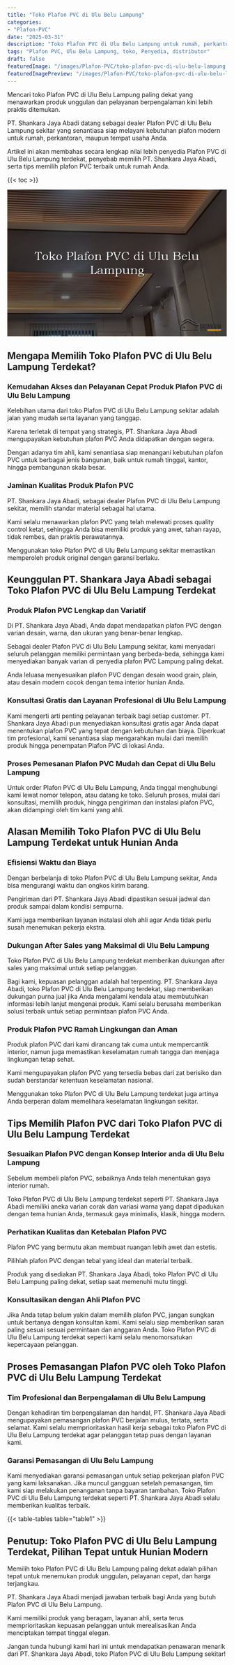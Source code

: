```yaml
---
title: "Toko Plafon PVC di Ulu Belu Lampung"
categories:
- "Plafon-PVC"
date: "2025-03-31"
description: "Toko Plafon PVC di Ulu Belu Lampung untuk rumah, perkantoran, dan ritel. Plafon terbaik, variasi motif, warna elegan, dengan layanan penempatan oleh tenaga ahli profesional dan garansi resmi!|Layanan penyediaan Plafon PVC di Ulu Belu Lampung untuk keperluan rumah, perkantoran, atau gerai, beserta material terbaik dan penempatan oleh teknisi berpengalaman dan jaminan resmi.|Alternatif Plafon PVC di Ulu Belu Lampung yang terbukti untuk rumah, kantor, dan gerai, dengan produk berkualitas dan pemasangan dikerjakan oleh tenaga ahli profesional dan garansi resmi.|Penyediaan Plafon PVC di Ulu Belu Lampung untuk rumah, perkantoran, dan gerai, beserta material berkualitas dan pemasangan ditangani oleh tenaga ahli ahli, disertai dengan garansi resmi.}"
tags: "Plafon PVC, Ulu Belu Lampung, toko, Penyedia, distributor"
draft: false
featuredImage: "/images/Plafon-PVC/toko-plafon-pvc-di-ulu-belu-lampung.png"
featuredImagePreview: "/images/Plafon-PVC/toko-plafon-pvc-di-ulu-belu-lampung.png"
---
```


Mencari toko Plafon PVC di Ulu Belu Lampung paling dekat yang menawarkan produk unggulan dan pelayanan berpengalaman kini lebih praktis ditemukan.

PT. Shankara Jaya Abadi datang sebagai dealer Plafon PVC di Ulu Belu Lampung sekitar yang senantiasa siap melayani kebutuhan plafon modern untuk rumah, perkantoran, maupun tempat usaha Anda.

Artikel ini akan membahas secara lengkap nilai lebih penyedia Plafon PVC di Ulu Belu Lampung terdekat, penyebab memilih PT. Shankara Jaya Abadi, serta tips memilih plafon PVC terbaik untuk rumah Anda.

{{< toc >}}

![Toko Plafon PVC di Ulu Belu Lampung](/images/Plafon-PVC/Toko-Plafon-PVC-di-Ulu-Belu-Lampung.png)

## Mengapa Memilih Toko Plafon PVC di Ulu Belu Lampung Terdekat?

### Kemudahan Akses dan Pelayanan Cepat Produk Plafon PVC di Ulu Belu Lampung

Kelebihan utama dari toko Plafon PVC di Ulu Belu Lampung sekitar adalah jalan yang mudah serta layanan yang tanggap.

Karena terletak di tempat yang strategis, PT. Shankara Jaya Abadi mengupayakan kebutuhan plafon PVC Anda didapatkan dengan segera.

Dengan adanya tim ahli, kami senantiasa siap menangani kebutuhan plafon PVC untuk berbagai jenis bangunan, baik untuk rumah tinggal, kantor, hingga pembangunan skala besar.

### Jaminan Kualitas Produk Plafon PVC

PT. Shankara Jaya Abadi, sebagai dealer Plafon PVC di Ulu Belu Lampung sekitar, memilih standar material sebagai hal utama.

Kami selalu menawarkan plafon PVC yang telah melewati proses quality control ketat, sehingga Anda bisa memiliki produk yang awet, tahan rayap, tidak rembes, dan praktis perawatannya.

Menggunakan toko Plafon PVC di Ulu Belu Lampung sekitar memastikan memperoleh produk original dengan garansi berlaku.

## Keunggulan PT. Shankara Jaya Abadi sebagai Toko Plafon PVC di Ulu Belu Lampung Terdekat

### Produk Plafon PVC Lengkap dan Variatif

Di PT. Shankara Jaya Abadi, Anda dapat mendapatkan plafon PVC dengan varian desain, warna, dan ukuran yang benar-benar lengkap.

Sebagai dealer Plafon PVC di Ulu Belu Lampung sekitar, kami menyadari seluruh pelanggan memiliki permintaan yang berbeda-beda, sehingga kami menyediakan banyak varian di penyedia plafon PVC Lampung paling dekat.

Anda leluasa menyesuaikan plafon PVC dengan desain wood grain, plain, atau desain modern cocok dengan tema interior hunian Anda.

### Konsultasi Gratis dan Layanan Profesional di Ulu Belu Lampung

Kami mengerti arti penting pelayanan terbaik bagi setiap customer. PT. Shankara Jaya Abadi pun menyediakan konsultasi gratis agar Anda dapat menentukan plafon PVC yang tepat dengan kebutuhan dan biaya. Diperkuat tim profesional, kami senantiasa siap mengarahkan mulai dari memilih produk hingga penempatan Plafon PVC di lokasi Anda.

### Proses Pemesanan Plafon PVC Mudah dan Cepat di Ulu Belu Lampung

Untuk order Plafon PVC di Ulu Belu Lampung, Anda tinggal menghubungi kami lewat nomor telepon, atau datang ke toko. Seluruh proses, mulai dari konsultasi, memilih produk, hingga pengiriman dan instalasi plafon PVC, akan didampingi oleh tim kami yang ahli.

## Alasan Memilih Toko Plafon PVC di Ulu Belu Lampung Terdekat untuk Hunian Anda

### Efisiensi Waktu dan Biaya

Dengan berbelanja di toko Plafon PVC di Ulu Belu Lampung sekitar, Anda bisa mengurangi waktu dan ongkos kirim barang.

Pengiriman dari PT. Shankara Jaya Abadi dipastikan sesuai jadwal dan produk sampai dalam kondisi sempurna.

Kami juga memberikan layanan instalasi oleh ahli agar Anda tidak perlu susah menemukan pekerja ekstra.

### Dukungan After Sales yang Maksimal di Ulu Belu Lampung

Toko Plafon PVC di Ulu Belu Lampung terdekat memberikan dukungan after sales yang maksimal untuk setiap pelanggan.

Bagi kami, kepuasan pelanggan adalah hal terpenting. PT. Shankara Jaya Abadi, toko Plafon PVC di Ulu Belu Lampung terdekat, siap memberikan dukungan purna jual jika Anda mengalami kendala atau membutuhkan informasi lebih lanjut mengenai produk. Kami selalu berusaha memberikan solusi terbaik untuk setiap permintaan plafon PVC Anda.

### Produk Plafon PVC Ramah Lingkungan dan Aman

Produk plafon PVC dari kami dirancang tak cuma untuk mempercantik interior, namun juga memastikan keselamatan rumah tangga dan menjaga lingkungan tetap sehat.

Kami mengupayakan plafon PVC yang tersedia bebas dari zat berisiko dan sudah berstandar ketentuan keselamatan nasional.

Menggunakan toko Plafon PVC di Ulu Belu Lampung terdekat juga artinya Anda berperan dalam memelihara keselamatan lingkungan sekitar.

## Tips Memilih Plafon PVC dari Toko Plafon PVC di Ulu Belu Lampung Terdekat

### Sesuaikan Plafon PVC dengan Konsep Interior anda di Ulu Belu Lampung

Sebelum membeli plafon PVC, sebaiknya Anda telah menentukan gaya interior rumah.

Toko Plafon PVC di Ulu Belu Lampung terdekat seperti PT. Shankara Jaya Abadi memiliki aneka varian corak dan variasi warna yang dapat dipadukan dengan tema hunian Anda, termasuk gaya minimalis, klasik, hingga modern.

### Perhatikan Kualitas dan Ketebalan Plafon PVC

Plafon PVC yang bermutu akan membuat ruangan lebih awet dan estetis.

Pilihlah plafon PVC dengan tebal yang ideal dan material terbaik.

Produk yang disediakan PT. Shankara Jaya Abadi, toko Plafon PVC di Ulu Belu Lampung paling dekat, setiap saat memenuhi mutu tinggi.

### Konsultasikan dengan Ahli Plafon PVC

Jika Anda tetap belum yakin dalam memilih plafon PVC, jangan sungkan untuk bertanya dengan konsultan kami. Kami selalu siap memberikan saran paling sesuai sesuai permintaan dan anggaran Anda. Toko Plafon PVC di Ulu Belu Lampung terdekat seperti kami selalu menomorsatukan kepercayaan pelanggan.

## Proses Pemasangan Plafon PVC oleh Toko Plafon PVC di Ulu Belu Lampung Terdekat

### Tim Profesional dan Berpengalaman di Ulu Belu Lampung

Dengan kehadiran tim berpengalaman dan handal, PT. Shankara Jaya Abadi mengupayakan pemasangan plafon PVC berjalan mulus, tertata, serta selamat. Kami selalu memprioritaskan hasil kerja sebagai toko Plafon PVC di Ulu Belu Lampung terdekat agar pelanggan tetap puas dengan layanan kami.

### Garansi Pemasangan di Ulu Belu Lampung

Kami menyediakan garansi pemasangan untuk setiap pekerjaan plafon PVC yang kami laksanakan. Jika muncul gangguan setelah pemasangan, tim kami siap melakukan penanganan tanpa bayaran tambahan. Toko Plafon PVC di Ulu Belu Lampung terdekat seperti PT. Shankara Jaya Abadi selalu memberikan kualitas terbaik.

{{< table-tables table="table1" >}}

## Penutup: Toko Plafon PVC di Ulu Belu Lampung Terdekat, Pilihan Tepat untuk Hunian Modern

Memilih toko Plafon PVC di Ulu Belu Lampung paling dekat adalah pilihan tepat untuk menemukan produk unggulan, pelayanan cepat, dan harga terjangkau.

PT. Shankara Jaya Abadi menjadi jawaban terbaik bagi Anda yang butuh Plafon PVC di Ulu Belu Lampung.

Kami memiliki produk yang beragam, layanan ahli, serta terus memprioritaskan kepuasan pelanggan untuk merealisasikan Anda menciptakan tempat tinggal elegan.

Jangan tunda hubungi kami hari ini untuk mendapatkan penawaran menarik dari PT. Shankara Jaya Abadi, toko Plafon PVC di Ulu Belu Lampung sekitar!
